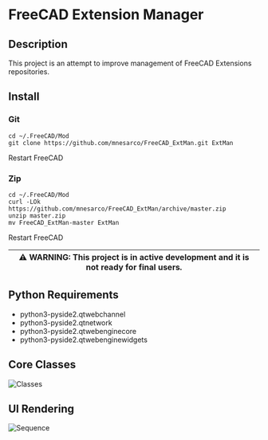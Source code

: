 # FreeCAD Extension Manager

## Description

This project is an attempt to improve management of FreeCAD Extensions repositories.

## Install

### Git
```
cd ~/.FreeCAD/Mod
git clone https://github.com/mnesarco/FreeCAD_ExtMan.git ExtMan
```
Restart FreeCAD

### Zip
```
cd ~/.FreeCAD/Mod
curl -LOk https://github.com/mnesarco/FreeCAD_ExtMan/archive/master.zip
unzip master.zip
mv FreeCAD_ExtMan-master ExtMan
```
Restart FreeCAD



| :warning: WARNING: This project is in active development and it is not ready for final users. |
| --- |

## Python Requirements

* python3-pyside2.qtwebchannel
* python3-pyside2.qtnetwork
* python3-pyside2.qtwebenginecore
* python3-pyside2.qtwebenginewidgets

## Core Classes

![Classes](https://github.com/mnesarco/FreeCAD_ExtMan/blob/master/Resources/docs/core-classes.png)

## UI Rendering

![Sequence](https://github.com/mnesarco/FreeCAD_ExtMan/blob/master/Resources/docs/gui-cycle.png)
